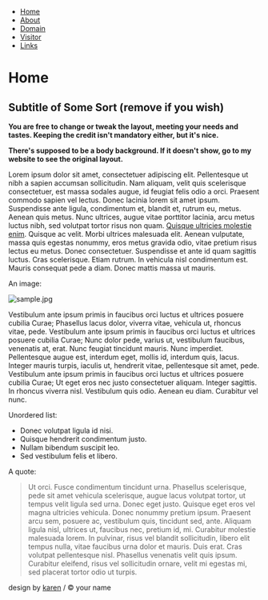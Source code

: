 <html xmlns="http://www.w3.org/1999/xhtml" xml:lang="en" lang="en">
<head>
<title>Clouds Up</title>
<meta http-equiv="content-type" content="text/html; charset=utf-8" />
<link rel="stylesheet" href="style.css" media="all" type="text/css" />
</head>
<body>
<div id="header">
  <ul>
    <li><a href="http://all-free-download.com/free-website-templates/">Home</a></li>
    <li><a href="http://all-free-download.com/free-website-templates/">About</a></li>
    <li><a href="http://all-free-download.com/free-website-templates/">Domain</a></li>
    <li><a href="http://all-free-download.com/free-website-templates/">Visitor</a></li>
    <li><a href="http://all-free-download.com/free-website-templates/">Links</a></li>
  </ul>
</div>
<div id="content">
  <h1>Home</h1>
  <h2>Subtitle of Some Sort (remove if you wish)</h2>
  <p><strong>You are free to change or tweak the layout, meeting your needs and tastes. Keeping the credit isn't mandatory either, but it's nice.</strong></p>
  <p><strong>There's supposed to be a body background. If it doesn't show, go to my website to see the original layout.</strong></p>
  <p>Lorem ipsum dolor sit amet, consectetuer adipiscing elit. Pellentesque ut nibh a sapien accumsan sollicitudin. Nam aliquam, velit quis scelerisque consectetuer, est massa sodales augue, id feugiat felis odio a orci. Praesent commodo sapien vel lectus. Donec lacinia lorem sit amet ipsum. Suspendisse ante ligula, condimentum et, blandit et, rutrum eu, metus. Aenean quis metus. Nunc ultrices, augue vitae porttitor lacinia, arcu metus luctus nibh, sed volutpat tortor risus non quam. <a href="http://all-free-download.com/free-website-templates/">Quisque ultricies molestie enim</a>. Quisque ac velit. Morbi ultrices malesuada elit. Aenean vulputate, massa quis egestas nonummy, eros metus gravida odio, vitae pretium risus lectus eu metus. Donec consectetuer. Suspendisse et ante id quam sagittis luctus. Cras scelerisque. Etiam rutrum. In vehicula nisl condimentum est. Mauris consequat pede a diam. Donec mattis massa ut mauris.</p>
  <p>An image:</p>
  <img src="sample.jpg" alt="sample.jpg" />
  <p>Vestibulum ante ipsum primis in faucibus orci luctus et ultrices posuere cubilia Curae; Phasellus lacus dolor, viverra vitae, vehicula ut, rhoncus vitae, pede. Vestibulum ante ipsum primis in faucibus orci luctus et ultrices posuere cubilia Curae; Nunc dolor pede, varius ut, vestibulum faucibus, venenatis at, erat. Nunc feugiat tincidunt mauris. Nunc imperdiet. Pellentesque augue est, interdum eget, mollis id, interdum quis, lacus. Integer mauris turpis, iaculis ut, hendrerit vitae, pellentesque sit amet, pede. Vestibulum ante ipsum primis in faucibus orci luctus et ultrices posuere cubilia Curae; Ut eget eros nec justo consectetuer aliquam. Integer sagittis. In rhoncus viverra nisl. Vestibulum quis odio. Aenean eu diam. Curabitur vel nunc.</p>
  <p>Unordered list:</p>
  <ul>
    <li>Donec volutpat ligula id nisi.</li>
    <li>Quisque hendrerit condimentum justo.</li>
    <li>Nullam bibendum suscipit leo.</li>
    <li>Sed vestibulum felis et libero.</li>
  </ul>
  <p>A quote:</p>
  <blockquote>
    <p>Ut orci. Fusce condimentum tincidunt urna. Phasellus scelerisque, pede sit amet vehicula scelerisque, augue lacus volutpat tortor, ut tempus velit ligula sed urna. Donec eget justo. Quisque eget eros vel magna ultricies vehicula. Donec nonummy pretium ipsum. Praesent arcu sem, posuere ac, vestibulum quis, tincidunt sed, ante. Aliquam ligula nisl, ultrices ut, faucibus nec, pretium id, mi. Curabitur molestie malesuada lorem. In pulvinar, risus vel blandit sollicitudin, libero elit tempus nulla, vitae faucibus urna dolor et mauris. Duis erat. Cras volutpat pellentesque nisl. Phasellus venenatis velit quis ipsum. Curabitur eleifend, risus vel sollicitudin ornare, velit mi egestas mi, sed placerat tortor odio ut turpis.</p>
  </blockquote>
</div>
<div id="footer">design by <a href="http://one-am.net/">karen</a> / &copy; your name</div>
</html>

